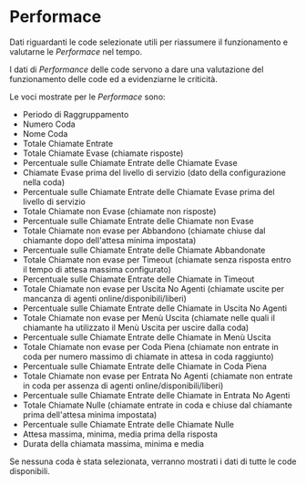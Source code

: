 # Performace

Dati riguardanti le code selezionate utili per riassumere il 
funzionamento e valutarne le *Performace* nel tempo.

I dati di *Performance* delle code servono a dare una valutazione 
del funzionamento delle code ed a evidenziarne le criticità.

Le voci mostrate per le *Performace* sono:

- Periodo di Raggruppamento
- Numero Coda
- Nome Coda
- Totale Chiamate Entrate
- Totale Chiamate Evase (chiamate risposte)
- Percentuale sulle Chiamate Entrate delle Chiamate Evase
- Chiamate Evase prima del livello di servizio (dato della 
configurazione nella coda) 
- Percentuale sulle Chiamate Entrate delle Chiamate Evase prima del 
livello di servizio
- Totale Chiamate non Evase (chiamate non risposte)
- Percentuale sulle Chiamate Entrate delle Chiamate non Evase
- Totale Chiamate non evase per Abbandono (chiamate chiuse dal 
chiamante dopo dell'attesa minima impostata) 
- Percentuale sulle Chiamate Entrate delle Chiamate Abbandonate
- Totale Chiamate non evase per Timeout (chiamate senza risposta 
entro il tempo di attesa massima configurato)
- Percentuale sulle Chiamate Entrate delle Chiamate in Timeout
- Totale Chiamate non evase per Uscita No Agenti (chiamate uscite per 
mancanza di agenti online/disponibili/liberi)
- Percentuale sulle Chiamate Entrate delle Chiamate in Uscita No 
Agenti
- Totale Chiamate non evase per Menù Uscita (chiamate nelle quali il 
chiamante ha utilizzato il Menù Uscita per uscire dalla coda)
- Percentuale sulle Chiamate Entrate delle Chiamate in Menù Uscita
- Totale Chiamate non evase per Coda Piena (chiamate non entrate in 
coda per numero massimo di chiamate in attesa in coda raggiunto)
- Percentuale sulle Chiamate Entrate delle Chiamate in Coda Piena
- Totale Chiamate non evase per Entrata No Agenti (chiamate non 
entrate in coda per assenza di agenti online/disponibili/liberi)
- Percentuale sulle Chiamate Entrate delle Chiamate in Entrata No 
Agenti
- Totale Chiamate Nulle (chiamate entrate in coda e chiuse dal
chiamante prima dell'attesa minima impostata)
- Percentuale sulle Chiamate Entrate delle Chiamate Nulle
- Attesa massima, minima, media prima della risposta
- Durata della chiamata massima, minima e media

Se nessuna coda è stata selezionata, verranno mostrati i dati di tutte
le code disponibili.
